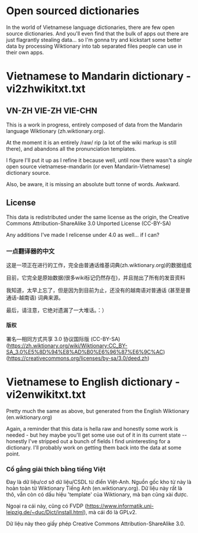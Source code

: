 # Open sourced dictionaries

In the world of Vietnamese language dictionaries, there are few open source dictionaries. And you'll even find that the bulk of apps out there are just flagrantly stealing data... so I'm gonna try and kickstart some better data by processing Wiktionary into tab separated files people can use in their own apps.

# Vietnamese to Mandarin dictionary - vi2zhwikitxt.txt

## VN-ZH VIE-ZH VIE-CHN

This is a work in progress, entirely composed of data from the Mandarin language Wiktionary (zh.wiktionary.org).

At the moment it is an entirely /raw/ rip (a lot of the wiki markup is still there), and abandons all the pronunciation templates.

I figure I'll put it up as I refine it because well, until now there wasn't a *single* open source vietnamese-mandarin (or even Mandarin-Vietnamese) dictionary source.

Also, be aware, it is missing an absolute butt tonne of words. Awkward.

## License
This data is redistributed under the same license as the origin, the Creative Commons Attribution-ShareAlike 3.0 Unported License (CC-BY-SA)

Any additions I've made I relicense under 4.0 as well... if I can?

### 一点翻译器的中文

这是一项正在进行的工作，完全由普通话维基词典(zh.wiktionary.org)的数据组成

目前，它完全是原始数据(很多wiki标记仍然存在)，并且抛出了所有的发音资料

我知道，太早上忘了，但是因为到目前为止，还没有的越南语对普通话 (甚至是普通话-越南语) 词典来源。

最后，请注意，它绝对遗漏了一大堆话。：）

#### 版权
署名—相同方式共享 3.0 协议国际版 (CC-BY-SA) (https://zh.wiktionary.org/wiki/Wiktionary:CC_BY-SA_3.0%E5%8D%94%E8%AD%B0%E6%96%87%E6%9C%AC) (https://creativecommons.org/licenses/by-sa/3.0/deed.zh)

# Vietnamese to English dictionary - vi2enwikitxt.txt
Pretty much the same as above, but generated from the English Wiktionary (en.wiktionary.org)

Again, a reminder that this data is hella raw and honestly some work is needed - but hey maybe you'll get some use out of it in its current state -- honestly I've stripped out a bunch of fields I find uninteresting for a dictionary. I'll probably work on getting them back into the data at some point.

### Cố gắng giải thích bằng tiếng Việt
Đay là dữ liệu/cơ sở dữ liệu/CSDL từ điển Việt-Anh. Nguồn gốc kho từ này là hoàn toàn từ Wiktionary Tiếng Anh (en.wiktionary.org). Dữ liệu này rất là thô, vẫn còn có dấu hiệu 'template' của Wiktionary, mà bạn cũng xài được.

Ngoại ra cái này, cũng có FVDP (https://www.informatik.uni-leipzig.de/~duc/Dict/install.html), mà cái đó là GPLv2.

Dữ liệu này theo giấy phép Creative Commons Attribution-ShareAlike 3.0.